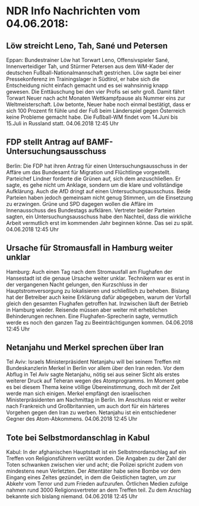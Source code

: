 # NDR Info Nachrichten vom 04.06.2018:


## Löw streicht Leno, Tah, Sané und Petersen
Eppan: 		 Bundestrainer Löw hat Torwart Leno, Offensivspieler Sané, Innenverteidiger Tah, und Stürmer Petersen aus dem WM-Kader der deutschen Fußball-Nationalmannschaft gestrichen. Löw sagte bei einer Pressekonferenz im Trainingslager in Südtirol, er habe sich die Entscheidung nicht einfach gemacht und es sei wahnsinnig knapp gewesen. Die Enttäuschung bei den vier Profis sei sehr groß. Damit fährt Torwart Neuer nach acht Monaten Wettkampfpause als Nummer eins zur Weltmeisterschaft. Löw betonte, Neuer habe noch einmal bestätigt, dass er sich 100 Prozent fit fühle und der Fuß beim Länderspiel gegen Österreich keine Probleme gemacht habe. Die Fußball-WM findet vom 14.Juni bis 15.Juli in Russland statt. 04.06.2018 12:45 Uhr 

## FDP stellt Antrag auf BAMF-Untersuchungsausschuss
Berlin: Die FDP hat ihren Antrag für einen Untersuchungsausschuss in der Affäre um das Bundesamt für Migration und Flüchtlinge vorgestellt. Parteichef Lindner forderte die Grünen auf, sich dem anzuschließen. Er sagte, es gehe nicht um Anklage, sondern um die klare und vollständige Aufklärung. Auch die AfD dringt auf einen Untersuchungsausschuss. Beide Parteien haben jedoch gemeinsam nicht genug Stimmen, um die Einsetzung zu erzwingen. Grüne und SPD dagegen wollen die Affäre im Innenausschuss des Bundestags aufklären. Vertreter beider Parteien sagten, ein Untersuchungsausschuss habe den Nachteil, dass die wirkliche Arbeit vermutlich erst im kommenden Jahr beginnen könne. Das sei zu spät. 04.06.2018 12:45 Uhr 

## Ursache für Stromausfall in Hamburg weiter unklar
Hamburg: Auch einen Tag nach dem Stromausfall am Flughafen der Hansestadt ist die genaue Ursache weiter unklar. Technikern war es erst in der vergangenen Nacht gelungen, den Kurzschluss in der Hauptstromversorgung zu lokalisieren und schließlich zu beheben. Bislang hat der Betreiber auch keine Erklärung dafür abgegeben, warum der Vorfall gleich den gesamten Flughafen getroffen hat. Inzwischen läuft der Betrieb in Hamburg wieder. Reisende müssen aber weiter mit erheblichen Behinderungen rechnen. Eine Flughafen-Sprecherin sagte, vermutlich werde es noch den ganzen Tag zu Beeinträchtigungen kommen. 04.06.2018 12:45 Uhr 

## Netanjahu und Merkel sprechen über Iran
Tel Aviv: Israels Ministerpräsident Netanjahu will bei seinem Treffen mit Bundeskanzlerin Merkel in Berlin vor allem über den Iran reden. Vor dem Abflug in Tel Aviv sagte Netanjahu, nötig sei aus seiner Sicht als erstes weiterer Druck auf Teheran wegen des Atomprogramms. Im Moment gebe es bei diesem Thema keine völlige Übereinstimmung, doch mit der Zeit werde man sich einigen. Merkel empfängt den israelischen Ministerpräsidenten am Nachmittag in Berlin. Im Anschluss reist er weiter nach Frankreich und Großbritannien, um auch dort für ein härteres Vorgehen gegen den Iran zu werben. Netanjahu ist ein entschiedener Gegner des Atom-Abkommens. 04.06.2018 12:45 Uhr 

## Tote bei Selbstmordanschlag in Kabul
Kabul: In der afghanischen Hauptstadt ist ein Selbstmordanschlag auf ein Treffen von Religionsführern verübt worden. Die Angaben zu der Zahl der Toten schwanken zwischen vier und acht; die Polizei spricht zudem von mindestens neun Verletzten. Der Attentäter habe seine Bombe vor dem Eingang eines Zeltes gezündet, in dem die Geistlichen tagten, um zur Abkehr vom Terror und zum Frieden aufzurufen. Örtlichen Medien zufolge nahmen rund 3000 Religionsvertreter an dem Treffen teil. Zu dem Anschlag bekannte sich bislang niemand. 04.06.2018 12:45 Uhr 
